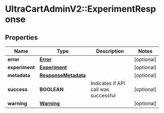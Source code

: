 # UltraCartAdminV2::ExperimentResponse

## Properties
Name | Type | Description | Notes
------------ | ------------- | ------------- | -------------
**error** | [**Error**](Error.md) |  | [optional] 
**experiment** | [**Experiment**](Experiment.md) |  | [optional] 
**metadata** | [**ResponseMetadata**](ResponseMetadata.md) |  | [optional] 
**success** | **BOOLEAN** | Indicates if API call was successful | [optional] 
**warning** | [**Warning**](Warning.md) |  | [optional] 


